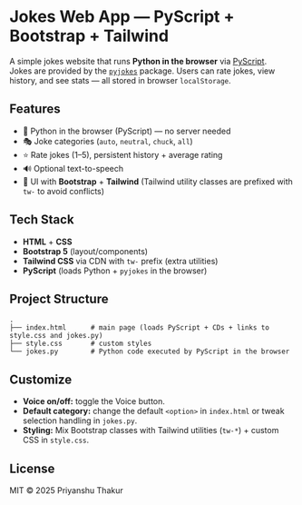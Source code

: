 # Jokes Web App — PyScript + Bootstrap + Tailwind

A simple jokes website that runs **Python in the browser** via [PyScript](https://pyscript.net/).  
Jokes are provided by the [`pyjokes`](https://pypi.org/project/pyjokes/) package. Users can rate jokes, view history, and see stats — all stored in browser `localStorage`.

## Features

- 🐍 Python in the browser (PyScript) — no server needed
- 🎭 Joke categories (`auto`, `neutral`, `chuck`, `all`)
- ⭐ Rate jokes (1–5), persistent history + average rating
- 🔊 Optional text-to-speech
- 🎨 UI with **Bootstrap** + **Tailwind** (Tailwind utility classes are prefixed with `tw-` to avoid conflicts)

## Tech Stack

- **HTML** + **CSS**
- **Bootstrap 5** (layout/components)
- **Tailwind CSS** via CDN with `tw-` prefix (extra utilities)
- **PyScript** (loads Python + `pyjokes` in the browser)

## Project Structure

```
.
├── index.html      # main page (loads PyScript + CDs + links to style.css and jokes.py)
├── style.css       # custom styles
└── jokes.py        # Python code executed by PyScript in the browser
```

## Customize

- **Voice on/off:** toggle the Voice button.
- **Default category:** change the default `<option>` in `index.html` or tweak selection handling in `jokes.py`.
- **Styling:** Mix Bootstrap classes with Tailwind utilities (`tw-*`) + custom CSS in `style.css`.

## License

MIT © 2025 Priyanshu Thakur
